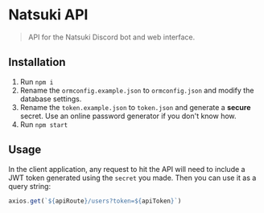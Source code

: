 # Natsuki API
> API for the Natsuki Discord bot and web interface.
        
## Installation

1. Run `npm i`
2. Rename the `ormconfig.example.json` to `ormconfig.json` and modify the database settings.
3. Rename the `token.example.json` to `token.json` and generate a **secure** secret. Use an online password generator if you don't know how.
3. Run `npm start`

## Usage

In the client application, any request to hit the API will need to include a JWT token generated using the `secret` you made.
Then you can use it as a query string:
```ts
axios.get(`${apiRoute}/users?token=${apiToken}`)
```

